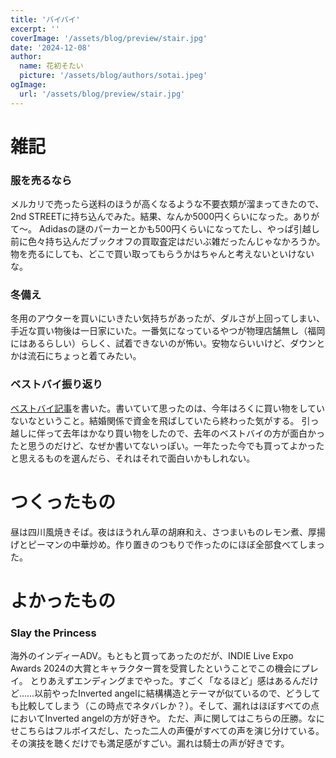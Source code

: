 ```yaml
---
title: 'バイバイ'
excerpt: ''
coverImage: '/assets/blog/preview/stair.jpg'
date: '2024-12-08'
author:
  name: 花初そたい
  picture: '/assets/blog/authors/sotai.jpeg'
ogImage:
  url: '/assets/blog/preview/stair.jpg'
---
```

# 雑記
### 服を売るなら
メルカリで売ったら送料のほうが高くなるような不要衣類が溜まってきたので、2nd STREETに持ち込んでみた。結果、なんか5000円くらいになった。ありがて～。
Adidasの謎のパーカーとかも500円くらいになってたし、やっぱ引越し前に色々持ち込んだブックオフの買取査定はだいぶ雑だったんじゃなかろうか。物を売るにしても、どこで買い取ってもらうかはちゃんと考えないといけないな。

### 冬備え
冬用のアウターを買いにいきたい気持ちがあったが、ダルさが上回ってしまい、手近な買い物後は一日家にいた。一番気になっているやつが物理店舗無し（福岡にはあるらしい）らしく、試着できないのが怖い。安物ならいいけど、ダウンとかは流石にちょっと着てみたい。

### ベストバイ振り返り
[ベストバイ記事](https://priest-tea.hatenablog.com/entry/2024/12/08/022617)を書いた。書いていて思ったのは、今年はろくに買い物をしていないなということ。結婚関係で資金を飛ばしていたら終わった気がする。
引っ越しに伴って去年はかなり買い物をしたので、去年のベストバイの方が面白かったと思うのだけど、なぜか書いてないっぽい。一年たった今でも買ってよかったと思えるものを選んだら、それはそれで面白いかもしれない。

# つくったもの
昼は四川風焼きそば。夜はほうれん草の胡麻和え、さつまいものレモン煮、厚揚げとピーマンの中華炒め。作り置きのつもりで作ったのにほぼ全部食べてしまった。

# よかったもの
### Slay the Princess
海外のインディーADV。もともと買ってあったのだが、INDIE Live Expo Awards 2024の大賞とキャラクター賞を受賞したということでこの機会にプレイ。
とりあえずエンディングまでやった。すごく「なるほど」感はあるんだけど……以前やったInverted angelに結構構造とテーマが似ているので、どうしても比較してしまう（この時点でネタバレか？）。そして、漏れはほぼすべての点においてInverted angelの方が好きや。
ただ、声に関してはこちらの圧勝。なにせこちらはフルボイスだし、たった二人の声優がすべての声を演じ分けている。その演技を聴くだけでも満足感がすごい。漏れは騎士の声が好きです。